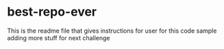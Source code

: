 # best-repo-ever
This is the readme file that gives instructions for user for this code sample
adding more stuff for next challenge
